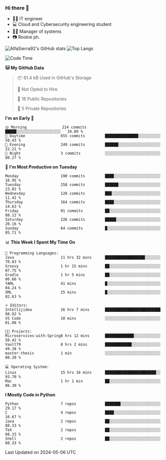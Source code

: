 ### Hi there 👋
- 👨‍💻 IT engineer
- 💻 Cloud and Cybersecurity engineering student
- 👨‍💼 Manager of systems
- 📷 Rookie ph.


![AlfaSierra92's GitHub stats](https://github-readme-stats.vercel.app/api?username=AlfaSierra92&theme=nord)
![Top Langs](https://github-readme-stats.vercel.app/api/top-langs/?username=AlfaSierra92&theme=nord&layout=compact)

<!--START_SECTION:waka-->
![Code Time](http://img.shields.io/badge/Code%20Time-82%20hrs%2036%20mins-blue)

**🐱 My GitHub Data** 

> 📦 61.4 kB Used in GitHub's Storage 
 > 
> 🚫 Not Opted to Hire
 > 
> 📜 18 Public Repositories 
 > 
> 🔑 5 Private Repositories 
 > 
**I'm an Early 🐤** 

```text
🌞 Morning                214 commits         █████░░░░░░░░░░░░░░░░░░░░   19.09 % 
🌆 Daytime                655 commits         ███████████████░░░░░░░░░░   58.43 % 
🌃 Evening                249 commits         ██████░░░░░░░░░░░░░░░░░░░   22.21 % 
🌙 Night                  3 commits           ░░░░░░░░░░░░░░░░░░░░░░░░░   00.27 % 
```
📅 **I'm Most Productive on Tuesday** 

```text
Monday                   190 commits         ████░░░░░░░░░░░░░░░░░░░░░   16.95 % 
Tuesday                  258 commits         ██████░░░░░░░░░░░░░░░░░░░   23.02 % 
Wednesday                128 commits         ███░░░░░░░░░░░░░░░░░░░░░░   11.42 % 
Thursday                 164 commits         ████░░░░░░░░░░░░░░░░░░░░░   14.63 % 
Friday                   91 commits          ██░░░░░░░░░░░░░░░░░░░░░░░   08.12 % 
Saturday                 226 commits         █████░░░░░░░░░░░░░░░░░░░░   20.16 % 
Sunday                   64 commits          █░░░░░░░░░░░░░░░░░░░░░░░░   05.71 % 
```


📊 **This Week I Spent My Time On** 

```text
💬 Programming Languages: 
Java                     11 hrs 32 mins      ██████████████████░░░░░░░   70.83 % 
Groovy                   1 hr 15 mins        ██░░░░░░░░░░░░░░░░░░░░░░░   07.75 % 
Gradle                   1 hr 5 mins         ██░░░░░░░░░░░░░░░░░░░░░░░   06.66 % 
YAML                     41 mins             █░░░░░░░░░░░░░░░░░░░░░░░░   04.24 % 
XML                      25 mins             █░░░░░░░░░░░░░░░░░░░░░░░░   02.63 % 

🔥 Editors: 
Intellijidea             16 hrs 7 mins       █████████████████████████   98.92 % 
VS Code                  10 mins             ░░░░░░░░░░░░░░░░░░░░░░░░░   01.08 % 

🐱‍💻 Projects: 
Microservices-with-Spring8 hrs 12 mins       █████████████░░░░░░░░░░░░   50.42 % 
Vault79                  8 hrs 2 mins        ████████████░░░░░░░░░░░░░   49.38 % 
master-thesis            1 min               ░░░░░░░░░░░░░░░░░░░░░░░░░   00.20 % 

💻 Operating System: 
Linux                    15 hrs 16 mins      ███████████████████████░░   93.70 % 
Mac                      1 hr 1 min          ██░░░░░░░░░░░░░░░░░░░░░░░   06.30 % 
```

**I Mostly Code in Python** 

```text
Python                   7 repos             ███████░░░░░░░░░░░░░░░░░░   29.17 % 
C                        4 repos             ████░░░░░░░░░░░░░░░░░░░░░   16.67 % 
Java                     2 repos             ██░░░░░░░░░░░░░░░░░░░░░░░   08.33 % 
TeX                      2 repos             ██░░░░░░░░░░░░░░░░░░░░░░░   08.33 % 
Shell                    2 repos             ██░░░░░░░░░░░░░░░░░░░░░░░   08.33 % 
```




 Last Updated on 2024-05-06 UTC
<!--END_SECTION:waka-->

<!--
**AlfaSierra92/AlfaSierra92** is a ✨ _special_ ✨ repository because its `README.md` (this file) appears on your GitHub profile.

Here are some ideas to get you started:

- 🔭 I’m currently working on ...
- 🌱 I’m currently learning ...
- 👯 I’m looking to collaborate on ...
- 🤔 I’m looking for help with ...
- 💬 Ask me about ...
- 📫 How to reach me: ...
- 😄 Pronouns: ...
- ⚡ Fun fact: ...
-->
